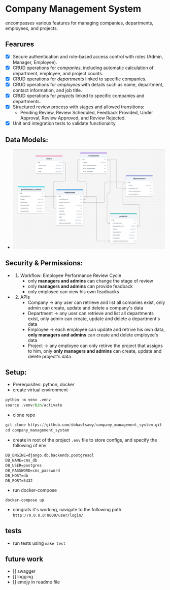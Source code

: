 # Company Management System
encompasses various features for managing companies, departments, employees, and projects.

## Fearures 
- [x] Secure authentication and role-based access control with roles (Admin, Manager, Employee).
- [x] CRUD operations for *companies*, including automatic calculation of department, employee, and project counts.
- [x] CRUD operations for *departments* linked to specific companies.
- [x] CRUD operations for *employees* with details such as name, department, contact information, and job title.
- [x] CRUD operations for *projects* linked to specific companies and departments.
- [x] Structured review process with stages and allowed transitions:
  -  Pending Review, Review Scheduled, Feedback Provided, Under Approval, Review Approved, and Review Rejected.
- [x] Unit and integration tests to validate functionality.

## Data Models: 
- ![schema](schema.png)

## Security & Permissions:
- 1. Workflow: Employee Performance Review Cycle
       - only **managers and admins** can change the stage of review
       - only **managers and admins** can provide feadback
       - only employee can view his own feadbacks
- 2. APIs
     - Company -> any user can retrieve and list all comanies exist, only admin can create, update and delete a company's data
     - Department -> any user can retrieve and list all departments exist, only admin can create, update and delete a department's data
     - Employee -> each employee can update and retrive his own data, **only managers and admins** can create and delete employee's data
     - Project -> any employee can only retirve the project that assigns to him, only **only managers and admins** can create, update and delete project's data
    
## Setup:
- Prerequisites: python, docker
- create virtual environment
```py
python -m venv .venv
source .venv/bin/activate
```
- clone repo
```py
git clone https://github.com/dohaelsawy/company_management_system.git
cd company_management_system
```
- create in root of the project `.env` file to store configs, and specify the following of env
```
DB_ENGINE=django.db.backends.postgresql
DB_NAME=cms_db
DB_USER=postgres
DB_PASSWORD=cms_password
DB_HOST=db
DB_PORT=5432
```
- run docker-compose
```
docker-compose up
```
- congrats it's working, navigate to the following path `http://0.0.0.0:8000/user/login/`

## tests
- run tests using `make test`
## future work
- [] swagger
- [] logging
- [] emojy in readme file
